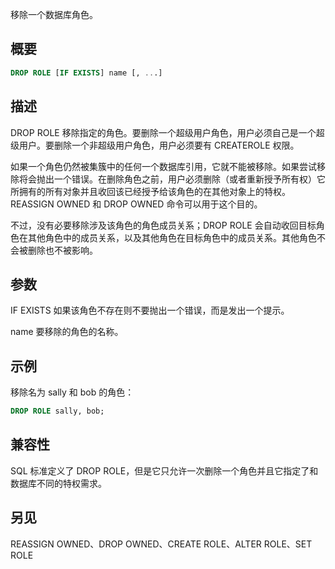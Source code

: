 移除一个数据库角色。

## 概要
```sql
DROP ROLE [IF EXISTS] name [, ...]
```

## 描述
DROP ROLE 移除指定的角色。要删除一个超级用户角色，用户必须自己是一个超级用户。要删除一个非超级用户角色，用户必须要有 CREATEROLE 权限。

如果一个角色仍然被集簇中的任何一个数据库引用，它就不能被移除。如果尝试移除将会抛出一个错误。在删除角色之前，用户必须删除（或者重新授予所有权）它所拥有的所有对象并且收回该已经授予给该角色的在其他对象上的特权。REASSIGN OWNED 和 DROP OWNED 命令可以用于这个目的。

不过，没有必要移除涉及该角色的角色成员关系；DROP ROLE 会自动收回目标角色在其他角色中的成员关系，以及其他角色在目标角色中的成员关系。其他角色不会被删除也不被影响。

## 参数
IF EXISTS
如果该角色不存在则不要抛出一个错误，而是发出一个提示。

name
要移除的角色的名称。

## 示例
移除名为 sally 和 bob 的角色：
```sql
DROP ROLE sally, bob;
```

## 兼容性
SQL 标准定义了 DROP ROLE，但是它只允许一次删除一个角色并且它指定了和数据库不同的特权需求。

## 另见
REASSIGN OWNED、DROP OWNED、CREATE ROLE、ALTER ROLE、SET ROLE
